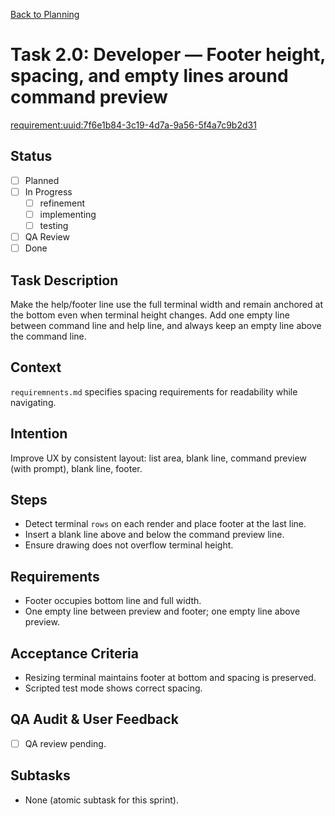 [Back to Planning](./planning.md)

# Task 2.0: Developer — Footer height, spacing, and empty lines around command preview

[requirement:uuid:7f6e1b84-3c19-4d7a-9a56-5f4a7c9b2d31](./requiremnents.md)

## Status
- [ ] Planned
- [ ] In Progress
  - [ ] refinement
  - [ ] implementing
  - [ ] testing
- [ ] QA Review
- [ ] Done

## Task Description
Make the help/footer line use the full terminal width and remain anchored at the bottom even when terminal height changes. Add one empty line between command line and help line, and always keep an empty line above the command line.

## Context
`requiremnents.md` specifies spacing requirements for readability while navigating.

## Intention
Improve UX by consistent layout: list area, blank line, command preview (with prompt), blank line, footer.

## Steps
- Detect terminal `rows` on each render and place footer at the last line.
- Insert a blank line above and below the command preview line.
- Ensure drawing does not overflow terminal height.

## Requirements
- Footer occupies bottom line and full width.
- One empty line between preview and footer; one empty line above preview.

## Acceptance Criteria
- Resizing terminal maintains footer at bottom and spacing is preserved.
- Scripted test mode shows correct spacing.

## QA Audit & User Feedback
- [ ] QA review pending.

## Subtasks
- None (atomic subtask for this sprint).


